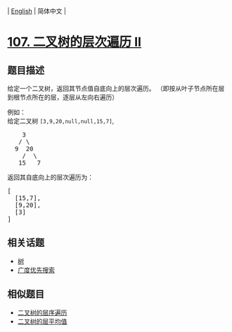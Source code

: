 
| [English](README_EN.md) | 简体中文 |

# [107. 二叉树的层次遍历 II](https://leetcode-cn.com/problems/binary-tree-level-order-traversal-ii/)

## 题目描述

<p>给定一个二叉树，返回其节点值自底向上的层次遍历。 （即按从叶子节点所在层到根节点所在的层，逐层从左向右遍历）</p>

<p>例如：<br>
给定二叉树 <code>[3,9,20,null,null,15,7]</code>,</p>

<pre>    3
   / \
  9  20
    /  \
   15   7
</pre>

<p>返回其自底向上的层次遍历为：</p>

<pre>[
  [15,7],
  [9,20],
  [3]
]
</pre>


## 相关话题

- [树](https://leetcode-cn.com/tag/tree)
- [广度优先搜索](https://leetcode-cn.com/tag/breadth-first-search)

## 相似题目

- [二叉树的层序遍历](../binary-tree-level-order-traversal/README.md)
- [二叉树的层平均值](../average-of-levels-in-binary-tree/README.md)
